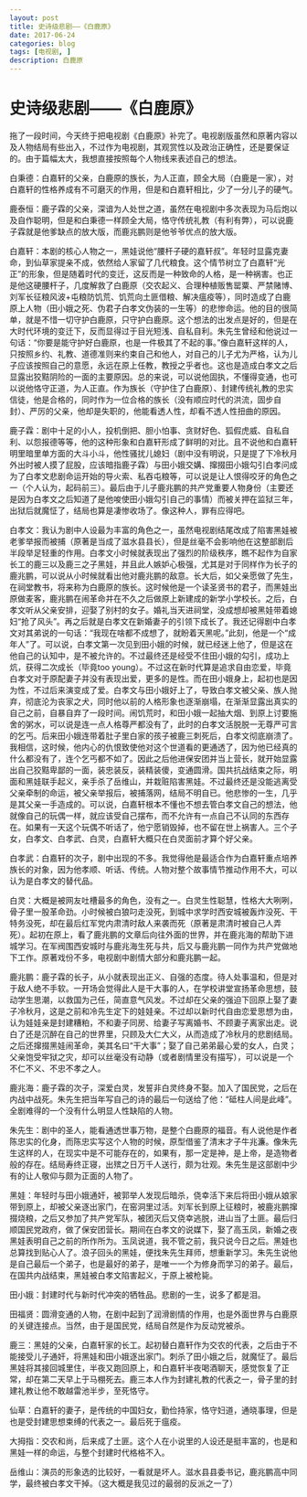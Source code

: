 ```yaml
--- 
layout: post 
title: 史诗级悲剧——《白鹿原》
date: 2017-06-24 
categories: blog 
tags: [电视剧, ] 
description: 白鹿原
--- 
```


# 史诗级悲剧——《白鹿原》

拖了一段时间，今天终于把电视剧《白鹿原》补完了。电视剧版虽然和原著内容以及人物结局有些出入，不过作为电视剧，其观赏性以及政治正确性，还是要保证的。由于篇幅太大，我想直接按照每个人物线来表述自己的想法。 
 
白秉德：白嘉轩的父亲，白鹿原的族长，为人正直，顾全大局（白鹿是一家），对白嘉轩的性格养成有不可磨灭的作用，但是和白嘉轩相比，少了一分儿子的硬气。  

鹿泰恒：鹿子霖的父亲，深谙为人处世之道，虽然在电视剧中多次表现为马后炮以及自作聪明，但是和白秉德一样顾全大局，恪守传统礼教（有利有弊），可以说鹿子霖就是他爹缺点的放大版，而鹿兆鹏则是他爷爷优点的放大版。 
 
白嘉轩：本剧的核心人物之一，黑娃说他“腰杆子硬的嘉轩叔”。年轻时显露克妻命，到仙草家提亲不成，依然给人家留了几代粮食。这个情节树立了白嘉轩“光正”的形象，但是随着时代的变迁，这反而是一种致命的人格，是一种祸害。也正是他这硬腰杆子，几度解救了白鹿原（交农起义、合理种植贩售罂粟、严禁赌博、刘军长征粮风波+屯粮防饥荒、饥荒向土匪借粮、解决瘟疫等），同时造成了白鹿原上人物（田小娥之死、伪君子白孝文伪装的一生等）的悲惨命运。他的目的很简单，就是不惜一切守护白鹿原，只守护白鹿原。这个想法的出发点是好的，但是在大时代环境的变迁下，反而显得过于目光短浅、自私自利。朱先生曾经和他说过一句话：“你要是能守护好白鹿原，也是一件极其了不起的事。”像白嘉轩这样的人，只按照乡约、礼教、道德准则来约束自己和他人，对自己的儿子尤为严格，认为儿子应该按照自己的意愿，永远在原上任教，教授之乎者也。这也是造成白孝文之后显露出狡黠阴险的一面的主要原因。总的来说，可以说他固执，不懂得变通，也可以说他恪守正道，为人正直。作为族长（守护住了白鹿原）、封建传统礼教的忠实信徒，他是合格的，同时作为一位合格的族长（没有顺应时代的洪流，固步自封）、严厉的父亲，他却是失职的，他能看透人性，却看不透人性扭曲的原因。  

鹿子霖：剧中十足的小人，投机倒把、胆小怕事、贪财好色、狐假虎威、自私自利、以怨报德等等，他的这种形象和白嘉轩形成了鲜明的对比。且不说他和白嘉轩明里暗里单方面的大斗小斗，他性骚扰儿媳妇（剧中没有明说，只是提了下冷秋月外出时被人摸了屁股，应该暗指鹿子霖）与田小娥交媾、撺掇田小娥勾引白孝问成为了白孝文悲剧命运开始的导火索、私吞屯粮等，可以说是让人恨得咬牙的角色之一（个人认为，起码前三）。最后由于儿子鹿兆鹏的共产党重要人物身份（主要还是因为白孝文之后知道了是他唆使田小娥勾引自己的事情）而被关押在监狱三年，出狱后就魔怔了，结局也算是凄惨收场了。像这种人，罪有应得吧。  

白孝文：我认为剧中人设最为丰富的角色之一，虽然电视剧结尾改成了陷害黑娃被老爹举报而被捕（原著是当成了滋水县县长），但是丝毫不会影响他在这整部剧后半段举足轻重的作用。白孝文小时候就表现出了强烈的阶级秩序，瞧不起作为自家长工的鹿三以及鹿三之子黑娃，并且此人嫉妒心极强，尤其是对于同样作为长子的鹿兆鹏，可以说从小时候就看出他对鹿兆鹏的敌意。长大后，如父亲愿做了先生，在祠堂教书，将来称为白鹿原的族长。这时候他是一个读圣贤书的君子，而黑娃出原做麦客，鹿兆鹏在闹革命并在不久之后做原上新建成的新学小学校长。之后，白孝文听从父亲安排，迎娶了别村的女子。婚礼当天进祠堂，没成想却被黑娃带着媳妇“抢了风头”。再之后就是白孝文在新婚妻子的引领下成长了。我还记得剧中白孝文对其弟说的一句话：“我现在啥都不成想了，就盼着天黑呢。”此刻，他是一个“成年人”了。可以说，白孝文第一次见到田小娥的时候，就已经迷上他了，但是这在他自己的认知中，是不被允许的。不过最终还是经受不住田小娥的勾引，成功上炕，获得二次成长（毕竟too young）。不过这在新时代算是追求自由恋爱，毕竟白孝文对于原配妻子并没有表现出爱，更多的是性。而在田小娥身上，起初也是因为性，不过后来演变成了爱。白孝文与田小娥好上了，导致白孝文被父亲、族人抛弃，彻底沦为丧家之犬，同时他以前的人格形象也逐渐崩塌，在渐渐显露出真实的自己之前，自暴自弃了一段时间。闹饥荒时，和田小娥一起抽大烟、到原上讨要施舍的粥水，可以说是连一点人格尊严都没有了，此时的白孝文活脱脱一无尊严可言的乞丐。后来田小娥连带着肚子里白家的孩子被鹿三刺死后，白孝文彻底崩溃了。我相信，这时候，他内心的仇恨致使他对这个世道看的更通透了，因为他已经真的什么都没有了，连个乞丐都不如了。因此之后他进保安团并当上营长，就开始显露出自己狡黠卑鄙的一面，装忠装反，装精装傻，变通圆滑。国共抗战结束之际，明面和黑娃联手起义，亲手杀了岳维山，并栽赃陷害黑娃。不过最终还是没能逃离受父亲牵制的命运，被父亲举报后，被捕落网，结局不明自已。他悲惨的一生，几乎是其父亲一手造成的。可以说，白嘉轩根本不懂也不想去管白孝文自己的想法，他就像自己的玩偶一样，就应该受自己摆布，而不允许有一点自己不认同的东西存在。如果有一天这个玩偶不听话了，他宁愿销毁掉，也不留在世上祸害人。三个子女，白孝文、白孝武、白灵，白嘉轩大概只在白灵面前才算个好父亲。  

白孝武：白嘉轩的次子，剧中出现的不多。我觉得他是最适合作为白嘉轩重点培养族长的对象，因为他孝顺、听话、传统。人物对整个故事情节推动作用不大，可以认为是白孝文的替代品。  

白灵：大概是被网友吐槽最多的角色，没有之一。白灵生性聪慧，性格大大咧咧，骨子里一股革命劲。小时候被白狼叼走没死，到城中求学时西安城被轰炸没死、干特务没死，却在最后红军党内肃清时敌人来袭而死（原著是肃清时被自己人弄死）。起初在原上，看了鹿兆鹏的文章后向往外面的世界，并在鹿兆海的帮助下进城学习。在军阀围西安城时与鹿兆海生死与共，后又与鹿兆鹏一同作为共产党做地下工作。原著戏份不多，电视剧中剧情大部分和鹿兆鹏一起。  

鹿兆鹏：鹿子霖的长子，从小就表现出正义、自强的态度。待人处事温和，但是对于敌人绝不手软。一开场会觉得此人是干大事的人，在学校讲堂宣扬革命思想，鼓动学生思潮，以救国为己任，简直意气风发。不过却在父亲的强迫下回原上娶了妻子冷秋月，这是之前和冷先生定下的娃娃亲。不过却以新时代自由恋爱思想为由，认为娃娃亲是封建糟粕，不和妻子同房、给妻子写离婚书、不顾妻子离家出走。说白了还是沉醉在自己的世界里，只顾及大仁大义，从而造成了冷秋月的悲剧结局。之后还撺掇黑娃闹革命，美其名曰“干大事”；娶了自己弟弟最心爱的女人，白灵；父亲饱受牢狱之灾，却可以丝毫没有动静（或者剧情里没有描写），可以说是一个不仁不义、不忠不孝之人。  

鹿兆海：鹿子霖的次子，深爱白灵，发誓非白灵终身不娶。加入了国民党，之后在内战中战死。朱先生把当年写自己的诗的最后一句送给了他：“砥柱人间是此峰”。全剧难得的一个没有什么明显人性缺陷的人物。  

朱先生：剧中的圣人，能看通透世事万物，是整个白鹿原的福音。有人说他是作者陈忠实的化身，而陈忠实写这个人物的时候，原型借鉴了清末才子牛兆濂。像朱先生这样的人，在现实中是不可能存在的，如果有，那一定是神，是上帝，是造物者般的存在。结局寿终正寝，出殡之日万千人送行，颇为壮观。朱先生是这部剧中少有的让人敬仰与颇为正面的人物了。  

黑娃：年轻时与田小娥通奸，被郭举人发现后暗杀，侥幸活下来后将田小娥从娘家带到原上，却被父亲逐出家门，在窑洞里过活。刘军长到原上征粮时，被鹿兆鹏撺掇烧粮，之后又参加了共产党军队，被团灭后又侥幸逃脱，进山当了土匪。最后归顺国民党政府，做了保安团营长。期间在白孝文的说媒下，娶了高玉凤，新婚之夜黑娃表明自己之前的所作所为。玉凤说道，我不管之前，我只说今日之后。黑娃也总算找到贴心人了。浪子回头的黑娃，便找朱先生拜师，想重新学习。朱先生说他是自己最后一个弟子，也是最好的弟子，是唯一一个为修身而学习的弟子。最后，在国共内战结束，黑娃被白孝文陷害起义，于原上被枪毙。    

田小娥：封建时代与新时代冲突的牺牲品。悲剧的一生，说多了都是泪。  

田福贤：圆滑变通的人物，在剧中起到了润滑剧情的作用，也是外面世界与白鹿原的关键连接点。当然，由于是国民党，结局自然是作为反动党被杀。  

鹿三：黑娃的父亲，白嘉轩家的长工。起初替白嘉轩作为交农的代表，之后由于不能接受儿子通奸，将黑娃和田小娥逐出家门。刺杀了田小娥之后，就魔怔了。最后黑娃将其接回城里住，半夜又跑回原上，和白嘉轩半夜喝酒聊天，感觉恢复了正常，却在第二天早上于马棚死去。鹿三本人作为封建礼教的代表之一，骨子里的封建礼教让他不敢越雷池半步，至死恪守。  

仙草：白嘉轩的妻子，是传统的中国妇女，勤俭持家，恪守妇道，通晓事理，但是也是受封建思想束缚的代表之一。最后死于瘟疫。  

大拇指：交农和尚，后来成了土匪。这个人在小说里的人设还是挺丰富的，也是和黑娃一样的命运，与整个封建时代格格不入。  

岳维山：演员的形象选的比较好，一看就是坏人。滋水县县委书记，鹿兆鹏高中同学，最终被白孝文干掉。（这大概是我见过的最弱的反派之一了）  
